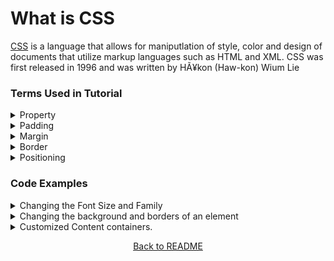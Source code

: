 <link href="MyMD.css" rel ="stylesheet" type ="text/css">

# What is CSS
[CSS](https://en.wikipedia.org/wiki/CSS) is a language that allows for maniputlation of style, color and design of documents that utilize markup languages such as HTML and XML. CSS was first released in 1996 and was written by HÃ¥kon (Haw-kon) Wium Lie 

### Terms Used in Tutorial
<details>
    <summary>Property</summary>
    A property is an aspect of an element that can be set using CSS to change the design of an HTML element. IE: Color, Background Color, Font Size, etc.
</details>
<details>
    <summary>Padding</summary>
    Padding refers to the space that surrounds an elements content within said element.
</details>
<details>
    <summary>Margin</summary>
    Margin refers to the space around an element's border.
</details>
<details>
    <summary>Border</summary>
    The border of an element is the line that surrounds the elements, however while the border isn't always displayed it acts as a framing device for the element.
</details>
<details>
    <summary>Positioning</summary>
    Positioning refers to the location that a element will be displayed on a screen, as well as whether the element will be able to move on the screen.
</details>

### Code Examples
<details>
    <summary>Changing the Font Size and Family</summary>
    <pre><code>&lt;style&gt;
    p{
			text-align: center;
			font-family: alexei;
			}
	&lt;/style&gt;
    &lt;p&gt;Lorem ipsum dolor sit amet, consectetur adipiscing elit. Maecenas nec imperdiet nunc, eu dignissim ipsum. Curabitur varius nisl eu arcu pellentesque, sit amet venenatis est mattis. &lt;/p&gt;</code></pre>
    <p id = 'p1'>Lorem ipsum dolor sit amet, consectetur adipiscing elit. Maecenas nec imperdiet nunc, eu dignissim ipsum. Curabitur varius nisl eu arcu pellentesque, sit amet venenatis est mattis.</p>
</details>
<details>
    <summary>Changing the background and borders of an element</summary>
    <pre><code>&lt;style&gt;
    button{
			background-color: Orange;
			border-width: thick;
			}
	&lt;/style&gt;&lt;button type="button" onclick="alert('Hello world!')"&gt;Click Me!&lt;/button&gt;</code></pre>
    <button type="button" onclick="alert('Hello world!')">Click Me!</button>
    <button id = 'button1'type="button" onclick="alert('Hello world!')">Click Me!</button>
</details>
<details>
    <summary>Customized Content containers.</summary>
    <pre><code>
    &lt;style&gt;
    #div1{
		background-color: white;
        color: black;
        border-radius: 15px;
        text-align: center;
        font-family: alexei;text-align: center;
		font-family: alexei;
	}
    #div2{
        border-color: orange;
        border-radius: 12px;
        color: brown;
        width: 25%;
        text-align: right;
        font-family: fantasy;
    }
    &lt;/style&gt;
    &lt;div Id = 'div1'&gt;&lt;p&gt;Informaiton seperated by a divider.&lt;/p&gt;&lt;/div&gt;&lt;div id='div2'&gt;&lt;p&gt; information seperated from the other using a divider.&lt;/p&gt; &lt;/div&gt;</code></pre>
    <div style = background-color: orange;><p>Information seperated by a divider.</p></div><div  id=div2><p>Information seperated form the other using a divider.</p></div> 
</details>
<p align="center"><a href='https://github.com/JusticeGtrrz/FinalProject-DigitalSystems/blob/main/README.md'>Back to README</a></p>
